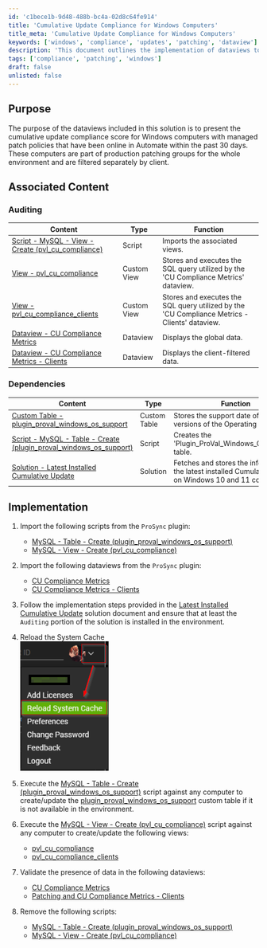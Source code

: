 ```yaml
---
id: 'c1bece1b-9d48-488b-bc4a-02d8c64fe914'
title: 'Cumulative Update Compliance for Windows Computers'
title_meta: 'Cumulative Update Compliance for Windows Computers'
keywords: ['windows', 'compliance', 'updates', 'patching', 'dataview']
description: 'This document outlines the implementation of dataviews to present the cumulative update compliance score for Windows computers with managed patch policies. It details the associated content, dependencies, and step-by-step instructions for setting up the solution in ConnectWise Automate, ensuring that your environment maintains compliance with the latest updates.'
tags: ['compliance', 'patching', 'windows']
draft: false
unlisted: false
---
```


## Purpose

The purpose of the dataviews included in this solution is to present the cumulative update compliance score for Windows computers with managed patch policies that have been online in Automate within the past 30 days. These computers are part of production patching groups for the whole environment and are filtered separately by client.

## Associated Content

### Auditing

| Content                                                                 | Type        | Function                                           |
|-------------------------------------------------------------------------|-------------|----------------------------------------------------|
| [Script - MySQL - View - Create (pvl_cu_compliance)](<../cwa/scripts/MySQL - View - Create (pvl_cu_compliance).md>) | Script      | Imports the associated views.                       |
| [View - pvl_cu_compliance](<../cwa/views/pvl_cu_compliance.md>) | Custom View | Stores and executes the SQL query utilized by the 'CU Compliance Metrics' dataview. |
| [View - pvl_cu_compliance_clients](<../cwa/views/pvl_cu_compliance_clients.md>) | Custom View | Stores and executes the SQL query utilized by the 'CU Compliance Metrics - Clients' dataview. |
| [Dataview - CU Compliance Metrics](<../cwa/dataviews/CU Compliance Metrics.md>) | Dataview    | Displays the global data.                           |
| [Dataview - CU Compliance Metrics - Clients](<../cwa/dataviews/CU Compliance Metrics - Clients.md>) | Dataview    | Displays the client-filtered data.                  |

### Dependencies

| Content                                                                 | Type        | Function                                           |
|-------------------------------------------------------------------------|-------------|----------------------------------------------------|
| [Custom Table - plugin_proval_windows_os_support](<../cwa/tables/plugin_proval_windows_os_support.md>) | Custom Table | Stores the support date of different versions of the Operating System. |
| [Script - MySQL - Table - Create (plugin_proval_windows_os_support)](<../cwa/scripts/MySQL - Table - Create (plugin_proval_windows_os_support).md>) | Script      | Creates the 'Plugin_ProVal_Windows_OS_Support' table. |
| [Solution - Latest Installed Cumulative Update](https://proval.itglue.com/DOC-5078775-12850104) | Solution    | Fetches and stores the information of the latest installed Cumulative Update on Windows 10 and 11 computers. |

## Implementation

1. Import the following scripts from the `ProSync` plugin:
   - [MySQL - Table - Create (plugin_proval_windows_os_support)](<../cwa/scripts/MySQL - Table - Create (plugin_proval_windows_os_support).md>)
   - [MySQL - View - Create (pvl_cu_compliance)](<../cwa/scripts/MySQL - View - Create (pvl_cu_compliance).md>)

2. Import the following dataviews from the `ProSync` plugin:
   - [CU Compliance Metrics](<../cwa/dataviews/CU Compliance Metrics.md>)
   - [CU Compliance Metrics - Clients](<../cwa/dataviews/CU Compliance Metrics - Clients.md>)

3. Follow the implementation steps provided in the [Latest Installed Cumulative Update](https://proval.itglue.com/DOC-5078775-12850104) solution document and ensure that at least the `Auditing` portion of the solution is installed in the environment.

4. Reload the System Cache  
   ![Reload the System Cache](../../static/img/Cumulative-Update-Compliance---Report/image_1.png)

5. Execute the [MySQL - Table - Create (plugin_proval_windows_os_support)](<../cwa/scripts/MySQL - Table - Create (plugin_proval_windows_os_support).md>) script against any computer to create/update the [plugin_proval_windows_os_support](<../cwa/tables/plugin_proval_windows_os_support.md>) custom table if it is not available in the environment.

6. Execute the [MySQL - View - Create (pvl_cu_compliance)](<../cwa/scripts/MySQL - View - Create (pvl_cu_compliance).md>) script against any computer to create/update the following views:
   - [pvl_cu_compliance](<../cwa/views/pvl_cu_compliance.md>)
   - [pvl_cu_compliance_clients](<../cwa/views/pvl_cu_compliance_clients.md>)

7. Validate the presence of data in the following dataviews:
   - [CU Compliance Metrics](<../cwa/dataviews/CU Compliance Metrics.md>)
   - [Patching and CU Compliance Metrics - Clients](<../cwa/dataviews/Patching and CU compliance Metrics - Clients.md>)

8. Remove the following scripts:
   - [MySQL - Table - Create (plugin_proval_windows_os_support)](<../cwa/scripts/MySQL - Table - Create (plugin_proval_windows_os_support).md>)
   - [MySQL - View - Create (pvl_cu_compliance)](<../cwa/scripts/MySQL - View - Create (pvl_cu_compliance).md>)

